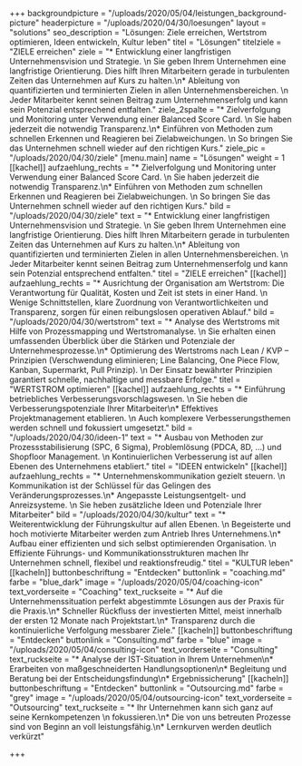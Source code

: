 +++
backgroundpicture = "/uploads/2020/05/04/leistungen_background-picture"
headerpicture = "/uploads/2020/04/30/loesungen"
layout = "solutions"
seo_description = "Lösungen: Ziele erreichen, Wertstrom optimieren, Ideen entwickeln, Kultur leben"
titel = "Lösungen"
titelziele = "ZIELE erreichen"
ziele = "* Entwicklung einer langfristigen Unternehmensvision und Strategie.  \n  Sie geben Ihrem Unternehmen eine langfristige Orientierung. Dies hilft Ihren Mitarbeitern gerade in turbulenten Zeiten das Unternehmen auf Kurs zu halten.\n* Ableitung von quantifizierten und terminierten Zielen in allen Unternehmensbereichen.  \n  Jeder Mitarbeiter kennt seinen Beitrag zum Unternehmenserfolg und kann sein Potenzial entsprechend entfalten."
ziele_2spalte = "* Zielverfolgung und Monitoring unter Verwendung einer Balanced Score Card.  \n  Sie haben jederzeit die notwendig Transparenz.\n* Einführen von Methoden zum schnellen Erkennen und Reagieren bei Zielabweichungen.  \n  So bringen Sie das Unternehmen schnell wieder auf den richtigen Kurs."
ziele_pic = "/uploads/2020/04/30/ziele"
[menu.main]
name = "Lösungen"
weight = 1
[[kachel]]
aufzaehlung_rechts = "* Zielverfolgung und Monitoring unter Verwendung einer Balanced Score Card.  \n  Sie haben jederzeit die notwendig Transparenz.\n* Einführen von Methoden zum schnellen Erkennen und Reagieren bei Zielabweichungen.  \n  So bringen Sie das Unternehmen schnell wieder auf den richtigen Kurs."
bild = "/uploads/2020/04/30/ziele"
text = "* Entwicklung einer langfristigen Unternehmensvision und Strategie.  \n  Sie geben Ihrem Unternehmen eine langfristige Orientierung. Dies hilft Ihren Mitarbeitern gerade in turbulenten Zeiten das Unternehmen auf Kurs zu halten.\n* Ableitung von quantifizierten und terminierten Zielen in allen Unternehmensbereichen.  \n  Jeder Mitarbeiter kennt seinen Beitrag zum Unternehmenserfolg und kann sein Potenzial entsprechend entfalten."
titel = "ZIELE erreichen"
[[kachel]]
aufzaehlung_rechts = "* Ausrichtung der Organisation am Wertstrom: Die Verantwortung für Qualität, Kosten und Zeit ist stets in einer Hand.  \n  Wenige Schnittstellen, klare Zuordnung von Verantwortlichkeiten und Transparenz, sorgen für einen reibungslosen operativen Ablauf."
bild = "/uploads/2020/04/30/wertstrom"
text = "* Analyse des Wertstroms mit Hilfe von Prozessmapping und Wertstromanalyse.  \n  Sie erhalten einen umfassenden Überblick über die Stärken und Potenziale der Unternehmesprozesse.\n* Optimierung des Wertstroms nach Lean / KVP – Prinzipien (Verschwendung eliminieren; Line Balancing, One Piece Flow, Kanban, Supermarkt, Pull Prinzip).  \n  Der Einsatz bewährter Prinzipien garantiert schnelle, nachhaltige und messbare Erfolge."
titel = "WERTSTROM optimieren"
[[kachel]]
aufzaehlung_rechts = "* Einführung betriebliches Verbesserungsvorschlagswesen.  \n  Sie heben die Verbesserungspotenziale Ihrer Mitarbeiter\n* Effektives Projektmanagement etablieren.  \n  Auch komplexere Verbesserungsthemen werden schnell und fokussiert umgesetzt."
bild = "/uploads/2020/04/30/ideen-1"
text = "* Ausbau von Methoden zur Prozessstabilisierung (SPC, 6 Sigma), Problemlösung (PDCA, 8D, …) und Shopfloor Management.  \n  Kontinuierlichen Verbesserung ist auf allen Ebenen des Unternehmens etabliert."
titel = "IDEEN entwickeln"
[[kachel]]
aufzaehlung_rechts = "* Unternehmenskommunikation gezielt steuern.  \n  Kommunikation ist der Schlüssel für das Gelingen des Veränderungsprozesses.\n* Angepasste Leistungsentgelt- und Anreizsysteme.  \n  Sie heben zusätzliche Ideen und Potenziale Ihrer Mitarbeiter"
bild = "/uploads/2020/04/30/kultur"
text = "* Weiterentwicklung der Führungskultur auf allen Ebenen.  \n  Begeisterte und hoch motivierte Mitarbeiter werden zum Antrieb Ihres Unternehmens.\n* Aufbau einer effizienten und sich selbst optimierenden Organisation.  \n  Effiziente Führungs- und Kommunikationsstrukturen machen Ihr Unternehmen schnell, flexibel und reaktionsfreudig."
titel = "KULTUR leben"
[[kacheln]]
buttonbeschriftung = "Entdecken"
buttonlink = "coaching.md"
farbe = "blue_dark"
image = "/uploads/2020/05/04/coaching-icon"
text_vorderseite = "Coaching"
text_ruckseite = "* Auf die Unternehmenssituation perfekt abgestimmte Lösungen aus der Praxis für die Praxis.\n* Schneller Rückfluss der investierten Mittel, meist innerhalb der ersten 12 Monate nach Projektstart.\n* Transparenz durch die kontinuierliche Verfolgung messbarer Ziele."
[[kacheln]]
buttonbeschriftung = "Entdecken"
buttonlink = "Consulting.md"
farbe = "blue"
image = "/uploads/2020/05/04/consulting-icon"
text_vorderseite = "Consulting"
text_ruckseite = "* Analyse der IST-Situation in Ihrem Unternehmen\n* Erarbeiten von maßgeschneiderten Handlungsoptionen\n* Begleitung und Beratung bei der Entscheidungsfindung\n* Ergebnissicherung"
[[kacheln]]
buttonbeschriftung = "Entdecken"
buttonlink = "Outsourcing.md"
farbe = "grey"
image = "/uploads/2020/05/04/outsourcing-icon"
text_vorderseite = "Outsourcing"
text_ruckseite = "* Ihr Unternehmen kann sich ganz auf seine Kernkompetenzen  \n  fokussieren.\n* Die von uns betreuten Prozesse sind von Beginn an voll leistungsfähig.\n* Lernkurven werden deutlich verkürzt"

+++
